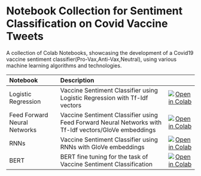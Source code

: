 # Notebook Collection for Sentiment Classification on Covid Vaccine Tweets

A collection of Colab Notebooks, showcasing the development of a Covid19 vaccine sentiment classifier(Pro-Vax,Anti-Vax,Neutral), using various machine learning algorithms and technologies. 



| Notebook     |      Description      |   |
|:----------|:-------------|:-------------:|
| Logistic Regression  | Vaccine Sentiment Classifier using Logistic Regression with Tf-Idf vectors |[![Open in Colab](https://colab.research.google.com/assets/colab-badge.svg)](https://colab.research.google.com/drive/1f4bfvvHrc9vz2U-OKNsObPJFjR5x9Dh9?usp=sharing)
| Feed Forward Neural Networks  | Vaccine Sentiment Classifier using Feed Forward Neural Networks with Tf-Idf vectors/GloVe embeddings |[![Open in Colab](https://colab.research.google.com/assets/colab-badge.svg)](https://colab.research.google.com/drive/15Rjw5nJgxf2npqEWiXuPCtTm1v5Vs6Jm?usp=sharing)
| RNNs  | Vaccine Sentiment Classifier using RNNs with GloVe embeddings |[![Open in Colab](https://colab.research.google.com/assets/colab-badge.svg)](https://colab.research.google.com/drive/1O1HR2gkbbAVcv-gGQQZpQqnVSSGBbFOL?usp=sharing)
| BERT  | BERT fine tuning for the task of Vaccine Sentiment Classification |[![Open in Colab](https://colab.research.google.com/assets/colab-badge.svg)](https://colab.research.google.com/drive/12ck82eh204zbOMXtvSfsWZNZGBW0MbXH?usp=sharing)



